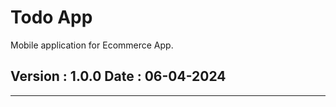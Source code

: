 # Todo App
Mobile application for Ecommerce App.

## Version : 1.0.0 Date : 06-04-2024
------------------------------------------


